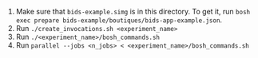 1. Make sure that `bids-example.simg` is in this directory. To get it, 
run `bosh exec prepare bids-example/boutiques/bids-app-example.json`.
2. Run `./create_invocations.sh <experiment_name>`
3. Run `./<experiment_name>/bosh_commands.sh`
4. Run `parallel --jobs <n_jobs> < <experiment_name>/bosh_commands.sh`